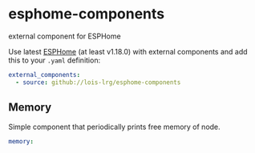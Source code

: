 # esphome-components
external component for ESPHome


Use latest [ESPHome](https://esphome.io/) (at least v1.18.0)
with external components and add this to your `.yaml` definition:

```yaml
external_components:
  - source: github://lois-lrg/esphome-components
```

## Memory
Simple component that periodically prints free memory of node.

```yaml
memory:
```
